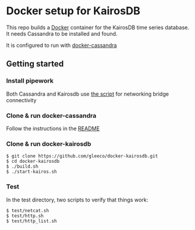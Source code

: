
Docker setup for KairosDB
========================


This repo builds a [Docker](htps://www.docker.io)  container for the KairosDB time series database.
It needs Cassandra to be installed and found.  

It is configured to run with [docker-cassandra](https://github.com/nicolasff/docker-cassandra)

Getting started
--------------

### Install pipework

Both Cassandra and Kairosdb use [the script](https://github.com/jpetazzo/pipework)
for networking bridge connectivity

### Clone & run docker-cassandra

Follow the instructions in the [README](https://github.com/nicolasff/docker-cassandra/)

### Clone & run docker-kairosdb

    $ git clone https://github.com/gleeco/docker-kairosdb.git
    $ cd docker-kairosdb
    $ ./build.sh
    $ ./start-kairos.sh

### Test

In the test directory, two scripts to verify that things work:

    $ test/netcat.sh
    $ test/http.sh
    $ test/http_list.sh

